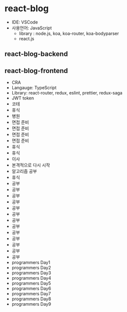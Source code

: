 # react-blog

- IDE: VSCode
- 사용언어: JavaScript
  - library : node.js, koa, koa-router, koa-bodyparser
  - react.js

## react-blog-backend

## react-blog-frontend

- CRA
- Langauge: TypeScript
- Library: react-router, redux, eslint, prettier, redux-saga
- JWT token
- 코테
- 휴식
- 병원
- 면접 준비
- 면접 준비
- 면접 준비
- 면접 준비
- 휴식
- 휴식
- 이사
- 본격적으로 다시 시작
- 알고리즘 공부
- 휴식
- 공부
- 공부
- 공부
- 공부
- 공부
- 공부
- 공부
- 공부
- 공부
- 공부
- 공부
- 공부
- 공부
- programmers Day1
- programmers Day2
- programmers Day3
- programmers Day4
- programmers Day5
- programmers Day6
- programmers Day7
- programmers Day8
- programmers Day9